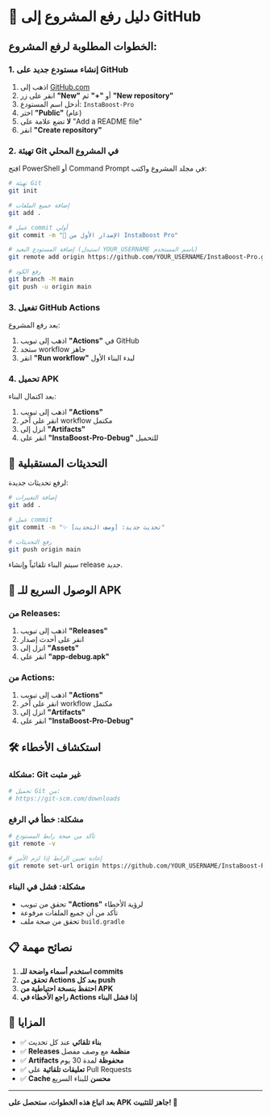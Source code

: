 # 🚀 دليل رفع المشروع إلى GitHub

## الخطوات المطلوبة لرفع المشروع:

### 1. إنشاء مستودع جديد على GitHub

1. اذهب إلى [GitHub.com](https://github.com)
2. انقر على زر **"New"** أو **"+"** ثم **"New repository"**
3. أدخل اسم المستودع: `InstaBoost-Pro`
4. اختر **"Public"** (عام)
5. **لا** تضع علامة على "Add a README file"
6. انقر **"Create repository"**

### 2. تهيئة Git في المشروع المحلي

افتح PowerShell أو Command Prompt في مجلد المشروع واكتب:

```bash
# تهيئة Git
git init

# إضافة جميع الملفات
git add .

# عمل commit أولي
git commit -m "🚀 الإصدار الأول من InstaBoost Pro"

# إضافة المستودع البعيد (استبدل YOUR_USERNAME باسم المستخدم)
git remote add origin https://github.com/YOUR_USERNAME/InstaBoost-Pro.git

# رفع الكود
git branch -M main
git push -u origin main
```

### 3. تفعيل GitHub Actions

بعد رفع المشروع:

1. اذهب إلى تبويب **"Actions"** في GitHub
2. ستجد workflow جاهز
3. انقر **"Run workflow"** لبدء البناء الأول

### 4. تحميل APK

بعد اكتمال البناء:

1. اذهب إلى تبويب **"Actions"**
2. انقر على آخر workflow مكتمل
3. انزل إلى **"Artifacts"**
4. انقر على **"InstaBoost-Pro-Debug"** للتحميل

## 🔄 التحديثات المستقبلية

لرفع تحديثات جديدة:

```bash
# إضافة التغييرات
git add .

# عمل commit
git commit -m "✨ تحديث جديد: [وصف التحديث]"

# رفع التحديثات
git push origin main
```

سيتم البناء تلقائياً وإنشاء release جديد.

## 📱 الوصول السريع للـ APK

### من Releases:
1. اذهب إلى تبويب **"Releases"**
2. انقر على أحدث إصدار
3. انزل إلى **"Assets"**
4. انقر على **"app-debug.apk"**

### من Actions:
1. اذهب إلى تبويب **"Actions"**
2. انقر على آخر workflow مكتمل
3. انزل إلى **"Artifacts"**
4. انقر على **"InstaBoost-Pro-Debug"**

## 🛠️ استكشاف الأخطاء

### مشكلة: Git غير مثبت
```bash
# تحميل Git من:
# https://git-scm.com/downloads
```

### مشكلة: خطأ في الرفع
```bash
# تأكد من صحة رابط المستودع
git remote -v

# إعادة تعيين الرابط إذا لزم الأمر
git remote set-url origin https://github.com/YOUR_USERNAME/InstaBoost-Pro.git
```

### مشكلة: فشل في البناء
- تحقق من تبويب **"Actions"** لرؤية الأخطاء
- تأكد من أن جميع الملفات مرفوعة
- تحقق من صحة ملف `build.gradle`

## 📋 نصائح مهمة

1. **استخدم أسماء واضحة للـ commits**
2. **تحقق من Actions بعد كل push**
3. **احتفظ بنسخة احتياطية من APK**
4. **راجع الأخطاء في Actions إذا فشل البناء**

## 🎯 المزايا

- ✅ **بناء تلقائي** عند كل تحديث
- ✅ **Releases منظمة** مع وصف مفصل
- ✅ **Artifacts محفوظة** لمدة 30 يوم
- ✅ **تعليقات تلقائية** على Pull Requests
- ✅ **Cache محسن** للبناء السريع

---

**بعد اتباع هذه الخطوات، ستحصل على APK جاهز للتثبيت! 🚀** 